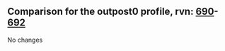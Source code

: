 ## Comparison for the outpost0 profile, rvn: [690](https://github.com/PRO100KatYT/FortniteProfileRevisions/tree/main/profiles/outpost0/690%20outpost0.json)-[692](https://github.com/PRO100KatYT/FortniteProfileRevisions/tree/main/profiles/outpost0/692%20outpost0.json)

No changes
